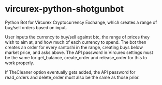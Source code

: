 vircurex-python-shotgunbot
==========================

Python Bot for Vircurex Cryptocurrency Exchange, which creates a range of buy/sell orders based on input.

User inputs the currency to buy/sell against btc, the range of prices they wish to aim at, and how much of each currency to spend. The bot then creates an order for every santoshi in the range, creating buys below market price, and asks above. The API password in Vircurex settings must be the same for get_balance, create_order and release_order for this to work properly.

If TheCleaner option eventually gets added, the API password for read_orders and delete_order must also be the same as those prior.
